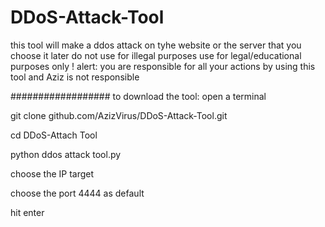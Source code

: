 # DDoS-Attack-Tool
this tool will make a ddos attack on tyhe website or the server that you choose it later
do not use for illegal purposes
use for legal/educational purposes only !
alert: you are responsible for all your actions by using this tool and Aziz is not responsible

##################
to download the tool:
open a terminal


git clone github.com/AzizVirus/DDoS-Attack-Tool.git


cd DDoS-Attach Tool


python ddos attack tool.py



choose the IP target


choose the port 4444 as default


hit enter


